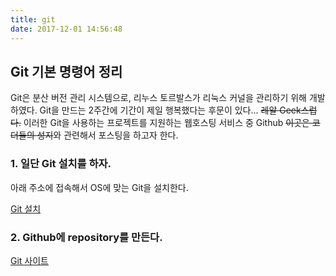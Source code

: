 ```yaml
---
title: git
date: 2017-12-01 14:56:48
---
```


## Git 기본 명령어 정리

Git은 분산 버전 관리 시스템으로, 리누스 토르발스가 리눅스 커널을 관리하기 위해 개발하였다. Git을 만드는 2주간에 기간이 제일 행복했다는 후문이 있다... ~~레알 Geek스럽다.~~ 이러한 Git을 사용하는 프로젝트를 지원하는 웹호스팅 서비스 중 Github ~~이곳은 코더들의 성지~~와 관련해서 포스팅을 하고자 한다.
 
### 1. 일단 Git 설치를 하자.

아래 주소에 접속해서 OS에 맞는 Git을 설치한다.

[Git 설치](https://git-scm.com/downloads)

### 2. Github에 repository를 만든다.

[Git 사이트](https://github.com/)